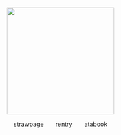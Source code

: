 ‎ 
‎ 
‎ 
‎ 
‎ 
‎ 

‎ 
‎ 
‎ 
‎ 
<div align="center">

<img src="https://i.postimg.cc/NjV1FQKp/Gwu3p-GVXw-AAjdof-removebg-preview.png" width="250">
</div>

<div align="center">
 
 [strawpage](https://oceanicdisease.straw.page)‎ ‎ ‎ ‎ ‎ ‎ ‎ [rentry](https://rentry.co/slimeccicle)‎‎‎‎ ‎ ‎ ‎ ‎ ‎ ‎ [atabook](https://larrycroft.atabook.org/)
</div>
‎ 
‎ 
‎ 
‎ 
‎ 
‎ 
‎ 
‎ 
‎ 
‎ 

‎ 
‎ 
‎ 
‎ 

‎ 
‎ 
‎ 
‎ 

‎ 
‎ 
